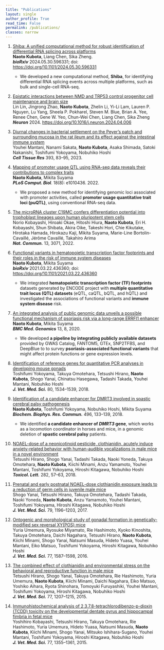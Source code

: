 ```yaml
---
title: "Publications"
layout: single
author_profile: True
read_time: False
permalink: /publications/
classes: narrow
---
```


1. [Shiba: A unified computational method for robust identification of differential RNA splicing across platforms](https://www.biorxiv.org/content/10.1101/2024.05.30.596331v1)<br>
**Naoto Kubota**, Liang Chen, Sika Zheng.<br>
_**bioRxiv**_ 2024.05.30.596331; doi: https://doi.org/10.1101/2024.05.30.596331

	* We developed a new computational method, **Shiba**, for identifying differential RNA splicing events across multiple platforms, such as bulk and single-cell RNA-seq.

	<p></p>

1. [Epistatic interactions between NMD and TRP53 control progenitor cell maintenance and brain size](https://www.sciencedirect.com/science/article/pii/S0896627324002447)<br>
Lin Lin, Jingrong Zhao, **Naoto Kubota**, Zhelin Li, Yi-Li Lam, Lauren P. Nguyen, Lu Yang, Sheela P. Pokharel, Steven M. Blue, Brian A. Yee, Renee Chen, Gene W. Yeo, Chun-Wei Chen, Liang Chen, Sika Zheng<br>
_**Neuron**_ 2024. https://doi.org/10.1016/j.neuron.2024.04.006

1. [Diurnal changes in bacterial settlement on the Peyer’s patch and surrounding mucosa in the rat ileum and its effect against the intestinal immune system](https://link.springer.com/article/10.1007/s00441-023-03772-8)<br>
Youhei Mantani, Nanami Sakata, **Naoto Kubota**, Asaka Shimada, Satoki Nakanishi, Toshifumi Yokoyama, Nobuhiko Hoshi<br>
_**Cell Tissue Res**_ 393, 83–95, 2023.

1. [Mapping of promoter usage QTL using RNA-seq data reveals their contributions to complex traits](https://journals.plos.org/ploscompbiol/article?id=10.1371/journal.pcbi.1010436)<br>
**Naoto Kubota**, Mikita Suyama<br>
_**PLoS Comput. Biol**_. 18(8): e1010436. 2022.

	* We proposed a new method for identifying genomic loci associated with promoter activities, called **promoter usage quantitative trait loci (puQTL)**, using conventional RNA-seq data.

	<p></p>

1. [The microRNA cluster C19MC confers differentiation potential into trophoblast lineages upon human pluripotent stem cells](https://www.nature.com/articles/s41467-022-30775-w)<br>
Norio Kobayashi, Hiroaki Okae, Hitoshi Hiura, **Naoto Kubota**, Eri H. Kobayashi, Shun Shibata, Akira Oike, Takeshi Hori, Chie Kikutake, Hirotaka Hamada, Hirokazu Kaji, Mikita Suyama, Marie-Line Bortolin-Cavaillé, Jérôme Cavaillé, Takahiro Arima<br>
_**Nat. Commun.**_ 13, 3071, 2022.

1. [Functional variants in hematopoietic transcription factor footprints and their roles in the risk of immune system diseases](https://www.biorxiv.org/content/10.1101/2021.03.22.436360v1)<br>
**Naoto Kubota**, Mikita Suyama<br>
_**bioRxiv**_ 2021.03.22.436360; doi: https://doi.org/10.1101/2021.03.22.436360

	* We integrated **hematopoietic transcription factor (TF) footprints** datasets generated by ENCODE project with **multiple quantitative trait locus (QTL) datasets** (eQTL, caQTL, bQTL, and hQTL) and investigated the associations of functional variants and **immune system disease** risk.

	<p></p>

1. [An integrated analysis of public genomic data unveils a possible functional mechanism of psoriasis risk via a long-range ERRFI1 enhancer](https://doi.org/10.1186/s12920-020-0662-9)<br>
**Naoto Kubota**, Mikita Suyama<br>
_**BMC Med. Genomics**_ 13, 8, 2020.

	* We developed **a pipeline by integrating publicly available datasets** provided by GWAS Catalog, FANTOM5, GTEx, SNP2TFBS, and DeepBlue to to survey **psoriasis-associated functional variants** that might affect protein functions or gene expression levels.

	<p></p>

1. [Identification of reference genes for quantitative PCR analyses in developing mouse gonads](https://www.ncbi.nlm.nih.gov/pubmed/30175754)<br>
Toshifumi Yokoyama, Takuya Omotehara, Tetsushi Hirano, **Naoto Kubota**, Shogo Yanai, Chinatsu Hasegawa, Tadashi Takada, Youhei Mantani, Nobuhiko Hoshi<br>
_**J. Vet. Med. Sci.**_ 80, 1534–1539, 2018.

1. [Identification of a candidate enhancer for DMRT3 involved in spastic cerebral palsy pathogenesis](https://t.umblr.com/redirect?z=http%3A%2F%2Fwww.ncbi.nlm.nih.gov%2Fpubmed%2F29305858&t=N2EwMDZlOTA1ZjUyNDA3ZTE1NTVlOTRkMTQ5ODA1OTYwYmM2NDYxYixUbU4zdWpESg%3D%3D&p=&m=0)<br>
**Naoto Kubota**, Toshifumi Yokoyama, Nobuhiko Hoshi, Mikita Suyama<br>
_**Biochem. Biophys. Res. Commun.**_ 496, 133–139, 2018.<br>

	* We identified **a candidate enhancer of _DMRT3_ gene**, which works as a locomotion coordinator in horses and mice, in a genomic deletion of **spastic cerebral palsy** patients.

	<p></p>

1. [NOAEL-dose of a neonicotinoid pesticide, clothianidin, acutely induce anxiety-related behavior with human-audible vocalizations in male mice in a novel environment](https://t.umblr.com/redirect?z=http%3A%2F%2Fwww.ncbi.nlm.nih.gov%2Fpubmed%2F29030271&t=ZmM3YzA3MTk0NGE5NDUxNmUzMDk5MjBlODYyNTlmNzlkYTY3YTAxYixUbU4zdWpESg%3D%3D&p=&m=0)<br>
Tetsushi Hirano, Shogo Yanai, Tadashi Takada, Naoki Yoneda, Takuya Omotehara, **Naoto Kubota**, Kiichi Minami, Anzu Yamamoto, Youhei Mantani, Toshifumi Yokoyama, Hiroshi Kitagawa, Nobuhiko Hoshi<br>
_**Toxicol. Lett.**_ 282, 57–63, 2018.

1. [Prenatal and early postnatal NOAEL-dose clothianidin exposure leads to a reduction of germ cells in juvenile male mice](https://t.umblr.com/redirect?z=http%3A%2F%2Fwww.ncbi.nlm.nih.gov%2Fpubmed%2F28579575&t=NzlhZjJlZWE1NTkwYWI4MjdmNTQ0MGEzMGM4ZDg1ZTJjZmM2ODA4NSxUbU4zdWpESg%3D%3D&p=&m=0)<br>
Shogo Yanai, Tetsushi Hirano, Takuya Omotehara, Tadashi Takada, Naoki Yoneda, **Naoto Kubota**, Anzu Yamamoto, Youhei Mantani, Toshifumi Yokoyama, Hiroshi Kitagawa, Nobuhiko Hoshi<br>
_**J. Vet. Med. Sci.**_ 79, 1196–1203, 2017.

1. [Ontogenic and morphological study of gonadal formation in genetically-modified sex reversal XY(POS) mice](https://t.umblr.com/redirect?z=http%3A%2F%2Fwww.ncbi.nlm.nih.gov%2Fpubmed%2F26194606&t=ZTNlZjE2ZTkxYmE1ZGRhODA1NjYxOWI2YjM5MzcyMzJlNmRhNWRhMSxUbU4zdWpESg%3D%3D&p=&m=0)<br>
Yuria Umemura, Ryosuke Miyamato, Rie Hashimoto, Kyoko Kinoshita, Takuya Omotehara, Daichi Nagahara, Tetsushi Hirano, **Naoto Kubota**, Kiichi Minami, Shogo Yanai, Natsumi Masuda, Hideto Yuasa, Youhei Mantani, Eiko Matsuo, Toshifumi Yokoyama, Hiroshi Kitagawa, Nobuhiko Hoshi<br>
_**J. Vet. Med. Sci.**_ 77, 1587–1598, 2016.

1. [The combined effect of clothianidin and environmental stress on the behavioral and reproductive function in male mice](https://t.umblr.com/redirect?z=http%3A%2F%2Fwww.ncbi.nlm.nih.gov%2Fpubmed%2F25960033&t=ZTMwZWZjZDE1NmZhNzQ2YjlhY2Q1MzA4MjI4MTg2NzJlZGJiMWI0YyxUbU4zdWpESg%3D%3D&p=&m=0)<br>
Tetsushi Hirano, Shogo Yanai, Takuya Omotehara, Rie Hashimoto, Yuria Umemura, **Naoto Kubota**, Kiichi Minami, Daichi Nagahara, Eiko Matsuo, Yoshiko Aihara, Ryota Shinohara, Tomoyuki Furuyashiki, Youhei Mantani, Toshifumi Yokoyama, Hiroshi Kitagawa, Nobuhiko Hoshi<br>
_**J. Vet. Med. Sci.**_ 77, 1207–1215, 2015.

1. [Immunohistochemical analysis of 2,3,7,8-tetrachlorodibenzo-p-dioxin (TCDD) toxicity on the developmental dentate gyrus and hippocampal fimbria in fetal mice](https://t.umblr.com/redirect?z=http%3A%2F%2Fwww.ncbi.nlm.nih.gov%2Fpubmed%2F26096965&t=YmU4YWMxNzIzZWU4NmFhNzA3MDg2ZTMzZWFmYzJhZWQzNTY0MDU1NSxUbU4zdWpESg%3D%3D&p=&m=0)<br>
Yoshihiro Kobayashi, Tetsushi Hirano, Takuya Omotehara, Rie Hashimoto, Yuria Umemura, Hideto Yuasa, Natsumi Masuda, **Naoto Kubota**, Kiichi Minami, Shogo Yanai, Mitsuko Ishihara-Sugano, Youhei Mantani, Toshifumi Yokoyama, Hiroshi Kitagawa, Nobuhiko Hoshi<br>
_**J. Vet. Med. Sci.**_ 77, 1355–1361, 2015.